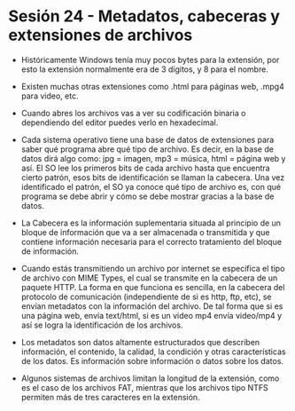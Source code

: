 # Sesión 24 - Metadatos, cabeceras y extensiones de archivos

* Históricamente Windows tenía muy pocos bytes para la extensión, por esto la extensión normalmente era de 3 dígitos, y 8 para el nombre.

* Existen muchas otras extensiones como .html para páginas web, .mpg4 para video, etc.

* Cuando abres los archivos vas a ver su codificación binaria o dependiendo del editor puedes verlo en hexadecimal.

* Cada sistema operativo tiene una base de datos de extensiones para saber qué programa abre qué tipo de archivo. Es decir, en la base de datos dirá algo como: jpg = imagen, mp3 = música, html = página web y así. El SO lee los primeros bits de cada archivo hasta que encuentra cierto patrón, esos bits de identificación se llaman la cabecera. Una vez identificado el patrón, el SO ya conoce qué tipo de archivo es, con qué programa se debe abrir y cómo se debe mostrar gracias a la base de datos.

* La Cabecera es la información suplementaria situada al principio de un bloque de información que va a ser almacenada o transmitida y que contiene información necesaria para el correcto tratamiento del bloque de información.

* Cuando estás transmitiendo un archivo por internet se especifica el tipo de archivo con MIME Types, el cual se transmite en la cabecera de un paquete HTTP. La forma en que funciona es sencilla, en la cabecera del protocolo de comunicación (independiente de si es http, ftp, etc), se envían metadatos con la información del archivo. De tal forma que si es una página web, envía text/html, si es un video mp4 envía video/mp4 y así se logra la identificación de los archivos.

* Los metadatos son datos altamente estructurados que describen información, el contenido, la calidad, la condición y otras características de los datos. Es información sobre información o datos sobre los datos.

* Algunos sistemas de archivos limitan la longitud de la extensión, como es el caso de los archivos FAT, mientras que los archivos tipo NTFS permiten más de tres caracteres en la extensión.